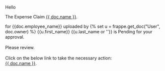 <p>Hello<br></p>

<p>The Expense Claim <a href="{{ frappe.utils.get_url_to_form('Expense Claim', doc.name) }}">{{ doc.name }}</a>.<br></p></p> for {{doc.employee_name}} uploaded by {% set u = frappe.get_doc("User", doc.owner) %} {{u.first_name}} {{u.last_name or ''}}  is Pending for your approval.<br><br>
Please review.<br><br>
Click on the below link to take the necessary action:<br>
<a href="{{ frappe.utils.get_url_to_form('Expense Claim', doc.name) }}">{{ doc.name }}</a>.<br></p></p>
